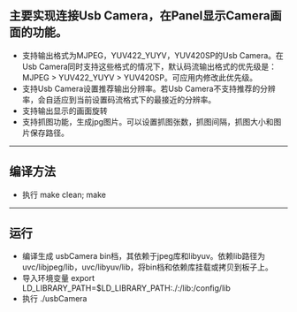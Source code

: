 ## 主要实现连接Usb Camera，在Panel显示Camera画面的功能。
* 支持输出格式为MJPEG，YUV422_YUYV，YUV420SP的Usb Camera。在Usb Camera同时支持这些格式的情况下，默认码流输出格式的优先级是：MJPEG > YUV422_YUYV > YUV420SP。可应用内修改此优先级。
* 支持Usb Camera设置推荐输出分辨率。若Usb Camera不支持推荐的分辨率，会自适应到当前设置码流格式下的最接近的分辨率。
* 支持输出显示的画面旋转
* 支持抓图功能，生成jpg图片。可以设置抓图张数，抓图间隔，抓图大小和图片保存路径。
***
## 编译方法
* 执行 make clean; make
***
## 运行
* 编译生成 usbCamera bin档，其依赖于jpeg库和libyuv。依赖lib路径为uvc/libjpeg/lib，uvc/libyuv/lib，将bin档和依赖库挂载或拷贝到板子上。
* 导入环境变量 export LD_LIBRARY_PATH=$LD_LIBRARY_PATH:./:/lib:/config/lib
* 执行 ./usbCamera
